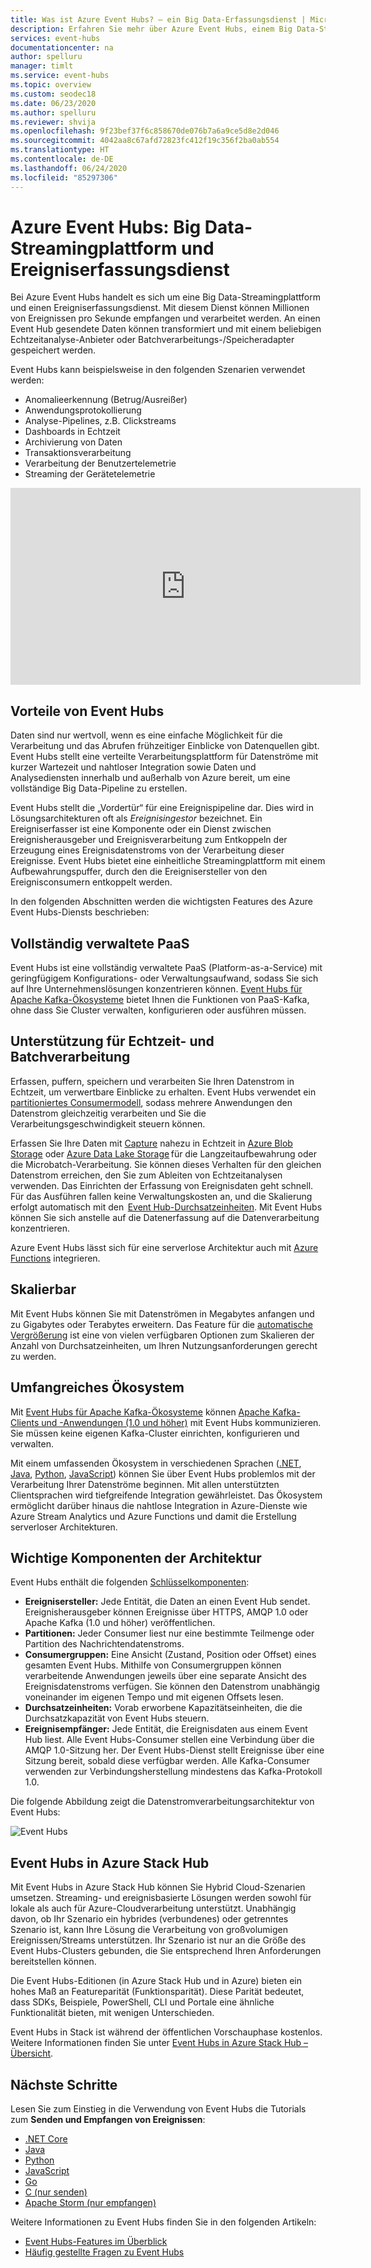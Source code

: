 ```yaml
---
title: Was ist Azure Event Hubs? – ein Big Data-Erfassungsdienst | Microsoft-Dokumentation
description: Erfahren Sie mehr über Azure Event Hubs, einem Big Data-Streamingdienst, der Millionen von Ereignissen pro Sekunde erfasst.
services: event-hubs
documentationcenter: na
author: spelluru
manager: timlt
ms.service: event-hubs
ms.topic: overview
ms.custom: seodec18
ms.date: 06/23/2020
ms.author: spelluru
ms.reviewer: shvija
ms.openlocfilehash: 9f23bef37f6c858670de076b7a6a9ce5d8e2d046
ms.sourcegitcommit: 4042aa8c67afd72823fc412f19c356f2ba0ab554
ms.translationtype: HT
ms.contentlocale: de-DE
ms.lasthandoff: 06/24/2020
ms.locfileid: "85297306"
---
```

# <a name="azure-event-hubs--a-big-data-streaming-platform-and-event-ingestion-service"></a>Azure Event Hubs: Big Data-Streamingplattform und Ereigniserfassungsdienst
Bei Azure Event Hubs handelt es sich um eine Big Data-Streamingplattform und einen Ereigniserfassungsdienst. Mit diesem Dienst können Millionen von Ereignissen pro Sekunde empfangen und verarbeitet werden. An einen Event Hub gesendete Daten können transformiert und mit einem beliebigen Echtzeitanalyse-Anbieter oder Batchverarbeitungs-/Speicheradapter gespeichert werden.

Event Hubs kann beispielsweise in den folgenden Szenarien verwendet werden:

- Anomalieerkennung (Betrug/Ausreißer)
- Anwendungsprotokollierung
- Analyse-Pipelines, z.B. Clickstreams
- Dashboards in Echtzeit
- Archivierung von Daten
- Transaktionsverarbeitung
- Verarbeitung der Benutzertelemetrie
- Streaming der Gerätetelemetrie

<iframe width="560" height="315" src="https://www.youtube.com/embed/45wgY-VSk9I" frameborder="0" allow="accelerometer; autoplay; encrypted-media; gyroscope; picture-in-picture" allowfullscreen></iframe>

## <a name="why-use-event-hubs"></a>Vorteile von Event Hubs

Daten sind nur wertvoll, wenn es eine einfache Möglichkeit für die Verarbeitung und das Abrufen frühzeitiger Einblicke von Datenquellen gibt. Event Hubs stellt eine verteilte Verarbeitungsplattform für Datenströme mit kurzer Wartezeit und nahtloser Integration sowie Daten und Analysediensten innerhalb und außerhalb von Azure bereit, um eine vollständige Big Data-Pipeline zu erstellen.

Event Hubs stellt die „Vordertür“ für eine Ereignispipeline dar. Dies wird in Lösungsarchitekturen oft als *Ereignisingestor* bezeichnet. Ein Ereigniserfasser ist eine Komponente oder ein Dienst zwischen Ereignisherausgeber und Ereignisverarbeitung zum Entkoppeln der Erzeugung eines Ereignisdatenstroms von der Verarbeitung dieser Ereignisse. Event Hubs bietet eine einheitliche Streamingplattform mit einem Aufbewahrungspuffer, durch den die Ereignisersteller von den Ereignisconsumern entkoppelt werden.

In den folgenden Abschnitten werden die wichtigsten Features des Azure Event Hubs-Diensts beschrieben:

## <a name="fully-managed-paas"></a>Vollständig verwaltete PaaS

Event Hubs ist eine vollständig verwaltete PaaS (Platform-as-a-Service) mit geringfügigem Konfigurations- oder Verwaltungsaufwand, sodass Sie sich auf Ihre Unternehmenslösungen konzentrieren können. [Event Hubs für Apache Kafka-Ökosysteme](event-hubs-for-kafka-ecosystem-overview.md) bietet Ihnen die Funktionen von PaaS-Kafka, ohne dass Sie Cluster verwalten, konfigurieren oder ausführen müssen.

## <a name="support-for-real-time-and-batch-processing"></a>Unterstützung für Echtzeit- und Batchverarbeitung

Erfassen, puffern, speichern und verarbeiten Sie Ihren Datenstrom in Echtzeit, um verwertbare Einblicke zu erhalten. Event Hubs verwendet ein [partitioniertes Consumermodell](event-hubs-scalability.md#partitions), sodass mehrere Anwendungen den Datenstrom gleichzeitig verarbeiten und Sie die Verarbeitungsgeschwindigkeit steuern können.

Erfassen Sie Ihre Daten mit [Capture](event-hubs-capture-overview.md) nahezu in Echtzeit in [Azure Blob Storage](https://azure.microsoft.com/services/storage/blobs/) oder [Azure Data Lake Storage](https://azure.microsoft.com/services/data-lake-store/) für die Langzeitaufbewahrung oder die Microbatch-Verarbeitung. Sie können dieses Verhalten für den gleichen Datenstrom erreichen, den Sie zum Ableiten von Echtzeitanalysen verwenden. Das Einrichten der Erfassung von Ereignisdaten geht schnell. Für das Ausführen fallen keine Verwaltungskosten an, und die Skalierung erfolgt automatisch mit den  [Event Hub-Durchsatzeinheiten](event-hubs-scalability.md#throughput-units). Mit Event Hubs können Sie sich anstelle auf die Datenerfassung auf die Datenverarbeitung konzentrieren.

Azure Event Hubs lässt sich für eine serverlose Architektur auch mit [Azure Functions](/azure/azure-functions/) integrieren.

## <a name="scalable"></a>Skalierbar

Mit Event Hubs können Sie mit Datenströmen in Megabytes anfangen und zu Gigabytes oder Terabytes erweitern. Das Feature für die [automatische Vergrößerung](event-hubs-auto-inflate.md) ist eine von vielen verfügbaren Optionen zum Skalieren der Anzahl von Durchsatzeinheiten, um Ihren Nutzungsanforderungen gerecht zu werden.

## <a name="rich-ecosystem"></a>Umfangreiches Ökosystem

Mit [Event Hubs für Apache Kafka-Ökosysteme](event-hubs-for-kafka-ecosystem-overview.md) können [Apache Kafka-Clients und -Anwendungen (1.0 und höher)](https://kafka.apache.org/) mit Event Hubs kommunizieren. Sie müssen keine eigenen Kafka-Cluster einrichten, konfigurieren und verwalten.

Mit einem umfassenden Ökosystem in verschiedenen Sprachen ([.NET](https://github.com/Azure/azure-sdk-for-net/), [Java](https://github.com/Azure/azure-sdk-for-java/), [Python](https://github.com/Azure/azure-sdk-for-python/), [JavaScript](https://github.com/Azure/azure-sdk-for-js/)) können Sie über Event Hubs problemlos mit der Verarbeitung Ihrer Datenströme beginnen. Mit allen unterstützten Clientsprachen wird tiefgreifende Integration gewährleistet. Das Ökosystem ermöglicht darüber hinaus die nahtlose Integration in Azure-Dienste wie Azure Stream Analytics und Azure Functions und damit die Erstellung serverloser Architekturen.

## <a name="key-architecture-components"></a>Wichtige Komponenten der Architektur
Event Hubs enthält die folgenden [Schlüsselkomponenten](event-hubs-features.md):

- **Ereignisersteller:** Jede Entität, die Daten an einen Event Hub sendet. Ereignisherausgeber können Ereignisse über HTTPS, AMQP 1.0 oder Apache Kafka (1.0 und höher) veröffentlichen.
- **Partitionen:** Jeder Consumer liest nur eine bestimmte Teilmenge oder Partition des Nachrichtendatenstroms.
- **Consumergruppen:** Eine Ansicht (Zustand, Position oder Offset) eines gesamten Event Hubs. Mithilfe von Consumergruppen können verarbeitende Anwendungen jeweils über eine separate Ansicht des Ereignisdatenstroms verfügen. Sie können den Datenstrom unabhängig voneinander im eigenen Tempo und mit eigenen Offsets lesen.
- **Durchsatzeinheiten:** Vorab erworbene Kapazitätseinheiten, die die Durchsatzkapazität von Event Hubs steuern.
- **Ereignisempfänger:** Jede Entität, die Ereignisdaten aus einem Event Hub liest. Alle Event Hubs-Consumer stellen eine Verbindung über die AMQP 1.0-Sitzung her. Der Event Hubs-Dienst stellt Ereignisse über eine Sitzung bereit, sobald diese verfügbar werden. Alle Kafka-Consumer verwenden zur Verbindungsherstellung mindestens das Kafka-Protokoll 1.0.

Die folgende Abbildung zeigt die Datenstromverarbeitungsarchitektur von Event Hubs:

![Event Hubs](./media/event-hubs-about/event_hubs_architecture.png)

## <a name="event-hubs-on-azure-stack-hub"></a>Event Hubs in Azure Stack Hub
Mit Event Hubs in Azure Stack Hub können Sie Hybrid Cloud-Szenarien umsetzen. Streaming- und ereignisbasierte Lösungen werden sowohl für lokale als auch für Azure-Cloudverarbeitung unterstützt. Unabhängig davon, ob Ihr Szenario ein hybrides (verbundenes) oder getrenntes Szenario ist, kann Ihre Lösung die Verarbeitung von großvolumigen Ereignissen/Streams unterstützen. Ihr Szenario ist nur an die Größe des Event Hubs-Clusters gebunden, die Sie entsprechend Ihren Anforderungen bereitstellen können. 

Die Event Hubs-Editionen (in Azure Stack Hub und in Azure) bieten ein hohes Maß an Featureparität (Funktionsparität). Diese Parität bedeutet, dass SDKs, Beispiele, PowerShell, CLI und Portale eine ähnliche Funktionalität bieten, mit wenigen Unterschieden. 

Event Hubs in Stack ist während der öffentlichen Vorschauphase kostenlos. Weitere Informationen finden Sie unter [Event Hubs in Azure Stack Hub – Übersicht](https://docs.microsoft.com/azure-stack/user/event-hubs-overview).


## <a name="next-steps"></a>Nächste Schritte

Lesen Sie zum Einstieg in die Verwendung von Event Hubs die Tutorials zum **Senden und Empfangen von Ereignissen**:

- [.NET Core](get-started-dotnet-standard-send-v2.md)
- [Java](get-started-java-send-v2.md)
- [Python](get-started-python-send-v2.md)
- [JavaScript](get-started-node-send-v2.md)
- [Go](event-hubs-go-get-started-send.md)
- [C (nur senden)](event-hubs-c-getstarted-send.md)
- [Apache Storm (nur empfangen)](event-hubs-storm-getstarted-receive.md)


Weitere Informationen zu Event Hubs finden Sie in den folgenden Artikeln:

- [Event Hubs-Features im Überblick](event-hubs-features.md)
- [Häufig gestellte Fragen zu Event Hubs](event-hubs-faq.md)


